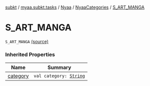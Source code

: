 [subkt](../../../index.md) / [myaa.subkt.tasks](../../index.md) / [Nyaa](../index.md) / [NyaaCategories](index.md) / [S_ART_MANGA](./-s_-a-r-t_-m-a-n-g-a.md)

# S_ART_MANGA

`S_ART_MANGA` [(source)](https://github.com/Myaamori/SubKt/blob/0.1.12/src/main/kotlin/myaa/subkt/tasks/tasks.kt#L802)

### Inherited Properties

| Name | Summary |
|---|---|
| [category](category.md) | `val category: `[`String`](https://kotlinlang.org/api/latest/jvm/stdlib/kotlin/-string/index.html) |
